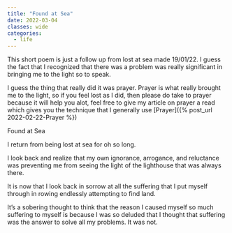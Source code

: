```yaml
---
title: "Found at Sea"
date: 2022-03-04
classes: wide
categories:
  - life
---
```


This short poem is just a follow up from lost at sea made 19/01/22. I guess the fact that I recognized that there was a problem was really significant in bringing me to the light so to speak.

I guess the thing that really did it was prayer. Prayer is what really brought me to the light, so if you feel lost as I did, then please do take to prayer because it will help you alot, feel free to give my article on prayer a read which gives you the technique that I generally use [Prayer]({% post_url 2022-02-22-Prayer %})

Found at Sea

I return from being lost at sea for oh so long.

I look back and realize that my own ignorance, arrogance, and reluctance was preventing me from seeing the light of the lighthouse that was always there.

It is now that I look back in sorrow at all the suffering that I put myself through in rowing endlessly attempting to find land. 

It’s a sobering thought to think that the reason I caused myself so much suffering to myself is because I was so deluded that I thought that suffering was the answer to solve all my problems. It was not.


